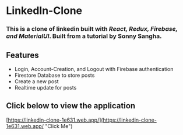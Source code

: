 # LinkedIn-Clone
 
### This is a clone of linkedin built with _React, Redux, Firebase, and MaterialUI_. Built from a tutorial by Sonny Sangha. ###

## Features ##

* Login, Account-Creation, and Logout with Firebase authentication
* Firestore Database to store posts
* Create a new post
* Realtime update for posts

## Click below to view the application ##
[https://linkedin-clone-1e631.web.app/](https://linkedin-clone-1e631.web.app/ "Click Me")
